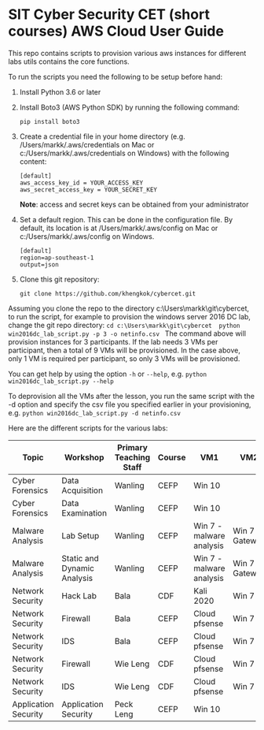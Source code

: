 # SIT Cyber Security CET (short courses) AWS Cloud User Guide

This repo contains scripts to provision various aws instances for different labs
utils contains the core functions. 

To run the scripts you need the following to be setup before hand:
1. Install Python 3.6 or later 
2. Install Boto3 (AWS Python SDK) by running the following command: 
   ```
   pip install boto3
   ```
3. Create a credential file in your home directory (e.g. /Users/markk/.aws/credentials on Mac or c:/Users/markk/.aws/credentials on Windows) with the following content:

    ```
    [default]
    aws_access_key_id = YOUR_ACCESS_KEY
    aws_secret_access_key = YOUR_SECRET_KEY
    ```
    **Note**: access and secret keys can be obtained from your administrator
4. Set a default region. This can be done in the configuration file. By default, its location is at /Users/markk/.aws/config on Mac or c:/Users/markk/.aws/config on Windows. 
    ```
    [default]
    region=ap-southeast-1
    output=json
    ```
5. Clone this git repository: 
    ```
    git clone https://github.com/khengkok/cybercet.git
    ```

Assuming you clone the repo to the directory c:\Users\markk\git\cybercet, to run the script, for example to provision the windows server 2016 DC lab, change the git repo directory: 
    ```
    cd c:\Users\markk\git\cybercet 
    python win2016dc_lab_script.py -p 3 -o netinfo.csv 
    ```
The command above will provision instances for 3 participants. If the lab needs 3 VMs per participant, then a total of 9 VMs will be provisioned. In the case above, only 1 VM is required per participant, so only 3 VMs will be provisioned. 

You can get help by using the option `-h` or `--help`, e.g. `python win2016dc_lab_script.py --help`

To deprovision all the VMs after the lesson, you run the same script with the -d option and specify the csv file you specified earlier in your provisioning, e.g. 
    ```
    python win2016dc_lab_script.py -d netinfo.csv 
    ```

Here are the different scripts for the various labs:

|Topic               |Workshop                   |Primary Teaching Staff|Course|VM1|VM2|VM3                     |Scripts_to_use |
|--------------------|---------------------------|----------------------|------|---|---|------------------------|---------------|
|Cyber Forensics     |Data Acquisition           |Wanling               |CEFP  |Win 10|   |                        |win10_forensic_script.py|
|Cyber Forensics     |Data Examination           |Wanling               |CEFP  |Win 10|   |                        |win10_forensic_script.py|
|Malware Analysis    |Lab Setup                  |Wanling               |CEFP  |Win 7 - malware analysis|Win 7 - Gateway|                        |malware_lab_script.py|
|Malware Analysis    |Static and Dynamic Analysis|Wanling               |CEFP  |Win 7 - malware analysis|Win 7 - Gateway|                        |malware_lab_script.py|
|Network Security    |Hack Lab                   |Bala                  |CDF   |Kali 2020|Win 7|Win 7 - Gateway         |hacklab.py     |
|Network Security    |Firewall                   |Bala                  |CEFP  |Cloud pfsense|Win 7|Win 7 - Gateway         |firewall_ids_script.py|
|Network Security    |IDS                        |Bala                  |CEFP  |Cloud pfsense|Win 7|Win 7 - Gateway         |firewall_ids_script.py|
|Network Security    |Firewall                   |Wie Leng              |CDF   |Cloud pfsense|Win 7|Win 7 - Gateway         |firewall_ids_script.py|
|Network Security    |IDS                        |Wie Leng              |CDF   |Cloud pfsense|Win 7|Win 7 - Gateway         |firewall_ids_script.py|
|Application Security|Application Security       |Peck Leng             |CEFP  |Win 10|   |                        |TBD            |
